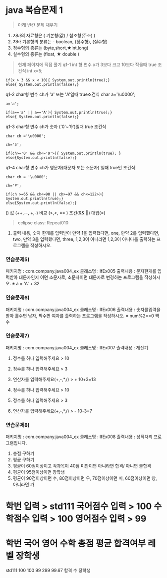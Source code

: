 # java 복습문제 1

> 아래 빈칸 문제 채우기

1. 자바의 자료형은 ( 기본형(값) / 참조형(주소) )
2. 자바 기본형의 분류는 - boolean, (정수형), (실수형)
3. 정수형의 종류는 (byte,short,★int,long)
4. 실수형의 종류는 (float, ★ double )

> 현재 페이지에 직접 풀기
q1-1 int 형 변수 x가 3보다 크고 10보다 작을때 true 조건식
    int x=5;

    if(x > 3 && x < 10){ System.out.println(true);}
    else{ System.out.println(false);}

q1-2 char형 변수 ch가 'a' 또는 'A'일때 true조건식
    char a='\u0000';

    a='a';

    if(a=='a' || a=='A'){ System.out.println(true);}
    else{ System.out.println(false);}

q1-3 char형 변수 ch가 숫자 ('0'~'9')일때 true 조건식

    char ch ='\u0000';

    ch='5';

    if(ch>='0' && ch<='9'>){ System.out.println(true); }
    else{System.out.println(false);}

q1-4 char형 변수 ch가 영문자(대문자 또는 소문자) 일때 true인 조건식

    char ch = '\u0000';

    ch='P';

    if(ch >=65 && ch<=90 || ch>=97 && ch<=122>){ System.out.println(true);}
    else{System.out.println(false);}

() 값 (++,--, +,-) 비교 (>,<, == ) 조건(&& ||) 대입(=)


> eclipse
class: Repeat010
1. 출력 내용, 숫자 한개를 입력받아 
    만약 1을 입력했다면, one,
    만약 2를 입력했다면, two,
    만약 3을 입력했다면, three,
    1,2,3이 아니라면 1,2,3이 아니다를 출력하는 프로그램을 작성하시오.

### 연습문제5)
패키지명 : com.company.java004_ex
클래스명 :  IfEx005
출력내용 : 문자한개를 입력받아 
   대문자인지 이면 소문자로,  소문자이면 대문자로 변경하는 프로그램을 작성하시오.
   ※  a = 'A' + 32    
   

### 연습문제6)
패키지명 : com.company.java004_ex
클래스명 :  IfEx006
출력내용 : 숫자를입력을받아
   홀수면 남자, 짝수면 여자를 출력하는 프로그램을 작성하시오.
   ※  num%2==0  짝수


### 연습문제7)   
패키지명 : com.company.java004_ex
클래스명 :  IfEx007
출력내용 :  계산기

1. 정수를 하나 입력해주세요 > 10
2. 정수를 하나 입력해주세요 > 3
3. 연산자를 입력해주세요(+,-,*,/) > +
10+3=13

1. 정수를 하나 입력해주세요 > 10
2. 정수를 하나 입력해주세요 > 3
3. 연산자를 입력해주세요(+,-,*,/) > -
10-3=7 


### 연습문제8)  
패키지명 : com.company.java004_ex
클래스명 :  IfEx008
출력내용 :  성적처리 프로그램입니다.

1. 총점 구하기
2. 평균 구하기
3. 평균이 60점이상이고  각과목이 40점 미만이면 아니라면 합격/ 아니면 불합격
4. 평균이 95점이상이면 장학생
5. 평균이  90점이상이면 수, 80점이상이면 우, 70점이상이면 미, 60점이상이면 양, 아니라면 가 

학번 입력 > std111
국어점수 입력 > 100
수학점수 입력 > 100
영어점수 입력 > 99
=================================================================================== 
학번   국어   영어   수학   총점   평균   합격여부   레벨   장학생
=================================================================================== 
std111   100   100   99   299   99.67   합격   수   장학생
